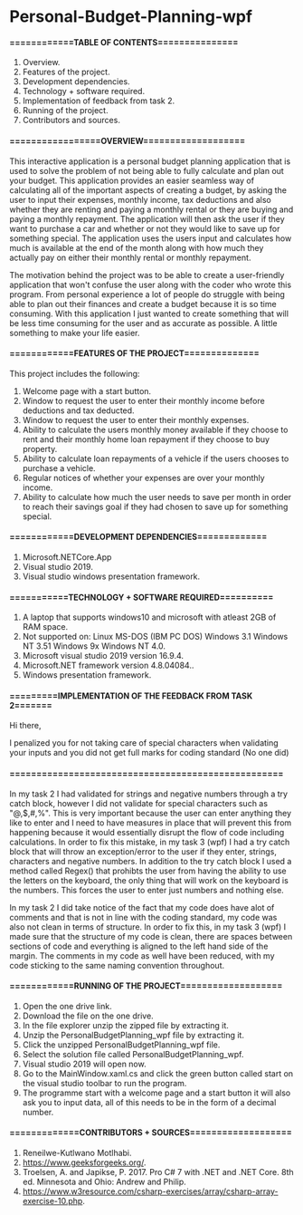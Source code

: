 # Personal-Budget-Planning-wpf
#### ============TABLE OF CONTENTS===============

1. Overview.
2. Features of the project.
3. Development dependencies.
4. Technology + software required.
5. Implementation of feedback from task 2.
6. Running of the project.
7. Contributors and sources.

#### =================OVERVIEW===================

This interactive application is a personal budget planning application that is used to solve the problem of not being able to fully calculate and plan out your budget. This application provides an easier seamless way of calculating all of the important aspects of creating a budget, by asking the user to input their expenses, monthly income, tax deductions and also whether they are renting and paying a monthly rental or they are buying and paying a monthly repayment. The application will then ask the user if they want to purchase a car and whether or not they would like to save up for something special. The application uses the users input and calculates how much is available at the end of the month along with how much they actually pay on either their monthly rental or monthly repayment.

The motivation behind the project was to be able to create a user-friendly application that won't confuse the user along with the coder who wrote this program. From personal experience a lot of people do struggle with being able to plan out their finances and create a budget because it is so time consuming. With this application I just wanted to create something that will be less time consuming for the user and as accurate as possible. A little something to make your life easier.               


#### ============FEATURES OF THE PROJECT==============
This project includes the following:

1. Welcome page with a start button.
2. Window to request the user to enter their monthly income before deductions and tax deducted.
3. Window to request the user to enter their monthly expenses.
4. Ability to calculate the users monthly money available if they choose to rent and their monthly home loan repayment if they choose to buy property.
5. Ability to calculate loan repayments of a vehicle if the users chooses to purchase a vehicle.
6. Regular notices of whether your expenses are over your monthly income.
7. Ability to calculate how much the user needs to save per month in order to reach their savings goal if they had chosen to save up for something special.
#### ============DEVELOPMENT DEPENDENCIES=============

1. Microsoft.NETCore.App
2. Visual studio 2019.
3. Visual studio windows presentation framework.
#### ===========TECHNOLOGY + SOFTWARE REQUIRED==========
1. A laptop that supports windows10 and microsoft with atleast 2GB of RAM space.
2. Not supported on: 
   Linux 
   MS-DOS (IBM PC DOS) 
   Windows 3.1 
   Windows NT 3.51 
   Windows 9x 
   Windows NT 4.0.
3. Microsoft visual studio 2019 version 16.9.4.
4. Microsoft.NET framework version 4.8.04084..
5. Windows presentation framework.
#### =========IMPLEMENTATION OF THE FEEDBACK FROM TASK 2=======
Hi there,

I penalized you for not taking care of special characters when validating your inputs and you did not get full marks for coding standard (No one did)
#### ===================================================
In my task 2 I had validated for strings and negative numbers through a try catch block, however I did not validate for special characters such as "@,$,#,%". This is very important because the user can enter anything they like to enter and I need to have measures in place that will prevent this from happening because it would essentially disrupt the flow of code including calculations. In order to fix this mistake, in my task 3 (wpf) I had a try catch block that will throw an exception/error to the user if they enter, strings, characters and negative numbers. In addition to the try catch block I used a method called Regex() that prohibts the user from having the ability to use the letters on the keyboard, the only thing that will work on the keyboard is the numbers. This forces the user to enter just numbers and nothing else.

In my task 2 I did take notice of the fact that my code does have alot of comments and that is not in line with the coding standard, my code was also not clean in terms of structure. In order to fix this, in my task 3 (wpf) I made sure that the structure of my code is clean, there are spaces between sections of code and everything is aligned to the left hand side of the margin. The comments in my code as well have been reduced, with my code sticking to the same naming convention throughout.
#### ============RUNNING OF THE PROJECT===================

1. Open the one drive link.
2. Download the file on the one drive.
3. In the file explorer unzip the zipped file by extracting it.
4. Unzip the PersonalBudgetPlanning_wpf file by extracting it.
5. Click the unzipped PersonalBudgetPlanning_wpf file.
6. Select the solution file called PersonalBudgetPlanning_wpf.
7. Visual studio 2019 will open now.
8. Go to the MainWindow.xaml.cs and click the green button called start on the visual studio toolbar to run the program.
9. The programme start with a welcome page and a start button it will also ask you to input data, all of this needs to be in the form of a decimal number.
#### =============CONTRIBUTORS + SOURCES===================

1. Reneilwe-Kutlwano Motlhabi.
2. https://www.geeksforgeeks.org/.
3. Troelsen, A. and Japikse, P. 2017. Pro C# 7 with .NET and .NET Core. 8th ed. Minnesota and Ohio: Andrew and Philip.
4. https://www.w3resource.com/csharp-exercises/array/csharp-array-exercise-10.php. 

